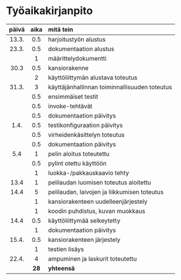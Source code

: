 # Työaikakirjanpito

| päivä | aika | mitä tein  |
| :----:|:----:| :-----|
| 13.3. | 0.5  | harjoitustyön alustus   |
| 23.3. | 0.5  | dokumentaation alustus  |
|       | 1    | määrittelydokumentti    |
| 30.3  | 0.5  | kansiorakenne  |
|       | 2    | käyttöliittymän alustava toteutus  |
| 31.3. | 3    | käyttäjänhallinnan toiminnallisuuden toteutus  |
|       | 0.5  | ensimmäiset testit  |
|       | 0.5  | invoke-tehtävät  |
|       | 0.5  | dokumentaation päivitys  |
|  1.4. | 0.5  | testikonfiguraation päivitys  |
|       | 0.5  | virheidenkäsittelyn toteutus  |
|       | 0.5  | dokumentaation päivitys  |
|  5.4  | 1  | pelin aloitus toteutettu  |
|       | 0.5  | pylint otettu käyttöön  |
|       | 1  | luokka-/pakkauskaavio tehty  |
|  13.4  | 1  | pelilaudan luomisen toteutus aloitettu  |
|  14.4  | 5  | pelilaudan, laivojen ja liikkumisen toteutus  |
|       | 1  | kansiorakenteen uudelleenjärjestely  |
|       | 1  | koodin puhdistus, kuvan muokkaus  |
|  14.4  | 0.5  | käyttöliittymää selkeytetty  |
|       | 1  | dokumentaation päivitys  |
|  15.4. | 0.5  | kansiorakenteen järjestely  |
|       | 1  | testien lisäys  |
|  22.4. | 4  | ampuminen ja laskurit toteutettu  |
|       | **28**| **yhteensä**            |
